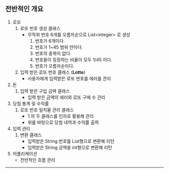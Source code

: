 ## 전반적인 개요

1. 로또
    1. 로또 번호 생성 클래스
        - 무작위 번호 6개를 오름차순으로 List\<integer> 로 생성
            1. 번호가 6개이다.
            2. 번호가 1~45 범위 안이다.
            3. 번호의 중복이 없다.
            4. 번호들이 등장하는 비율이 모두 1/45 이다.
            5. 번호가 오름차순이다.
    2. 입력 받은 로또 번호 클래스 (**Lotto**)
        - 사용자에게 입력받은 로또 번호를 에러를 관리
2. 돈
    1. 입력 받은 구입 금액 클래스
        - 입력 받은 금액의 에러와 로또 구매 수 관리
3. 당첨 통계 및 수익률
    1. 로또 번호 일치율 관리 클래스
        - 1.의 두 클래스를 인자로 활용해 관리
        - 위를 바탕으로 당첨 내역과 수익률 출력
4. 입력 관리
    1. 변환 클래스
        - 입력받은 String 번호를 List<integer>형으로 변환해 리턴
        - 입력받은 String 금액을 int형으로 변환해 리턴
5. 어플리케이션
    - 전반적인 흐름 관리

------------------------------